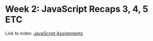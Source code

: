# Week 2: JavaScript Recaps 3, 4, 5 ETC
Link to index: [JavaScript Assignments](https://users.metropolia.fi/~onnikiv/Web-Sovelluskehitys/Week-2/Javascript/)
